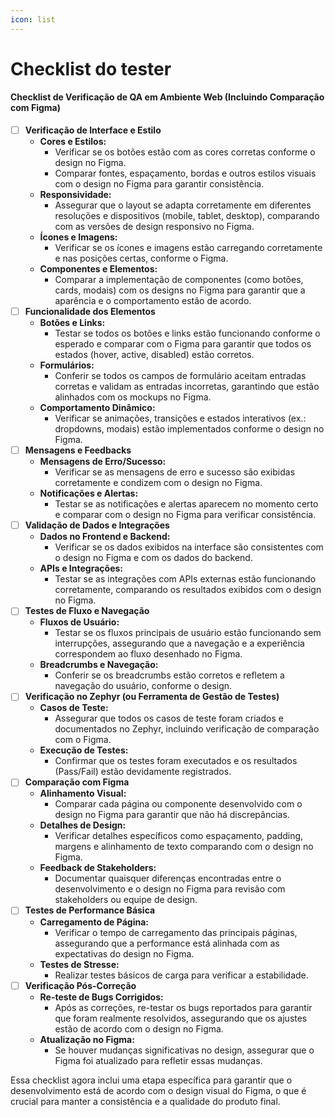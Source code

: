```yaml
---
icon: list
---
```


# Checklist do tester

#### Checklist de Verificação de QA em Ambiente Web (Incluindo Comparação com Figma)

* [ ] **Verificação de Interface e Estilo**
  * **Cores e Estilos:**
    * Verificar se os botões estão com as cores corretas conforme o design no Figma.
    * Comparar fontes, espaçamento, bordas e outros estilos visuais com o design no Figma para garantir consistência.
  * **Responsividade:**
    * Assegurar que o layout se adapta corretamente em diferentes resoluções e dispositivos (mobile, tablet, desktop), comparando com as versões de design responsivo no Figma.
  * **Ícones e Imagens:**
    * Verificar se os ícones e imagens estão carregando corretamente e nas posições certas, conforme o Figma.
  * **Componentes e Elementos:**
    * Comparar a implementação de componentes (como botões, cards, modais) com os designs no Figma para garantir que a aparência e o comportamento estão de acordo.
* [ ] **Funcionalidade dos Elementos**
  * **Botões e Links:**
    * Testar se todos os botões e links estão funcionando conforme o esperado e comparar com o Figma para garantir que todos os estados (hover, active, disabled) estão corretos.
  * **Formulários:**
    * Conferir se todos os campos de formulário aceitam entradas corretas e validam as entradas incorretas, garantindo que estão alinhados com os mockups no Figma.
  * **Comportamento Dinâmico:**
    * Verificar se animações, transições e estados interativos (ex.: dropdowns, modais) estão implementados conforme o design no Figma.
* [ ] **Mensagens e Feedbacks**
  * **Mensagens de Erro/Sucesso:**
    * Verificar se as mensagens de erro e sucesso são exibidas corretamente e condizem com o design no Figma.
  * **Notificações e Alertas:**
    * Testar se as notificações e alertas aparecem no momento certo e comparar com o design no Figma para verificar consistência.
* [ ] **Validação de Dados e Integrações**
  * **Dados no Frontend e Backend:**
    * Verificar se os dados exibidos na interface são consistentes com o design no Figma e com os dados do backend.
  * **APIs e Integrações:**
    * Testar se as integrações com APIs externas estão funcionando corretamente, comparando os resultados exibidos com o design no Figma.
* [ ] **Testes de Fluxo e Navegação**
  * **Fluxos de Usuário:**
    * Testar se os fluxos principais de usuário estão funcionando sem interrupções, assegurando que a navegação e a experiência correspondem ao fluxo desenhado no Figma.
  * **Breadcrumbs e Navegação:**
    * Conferir se os breadcrumbs estão corretos e refletem a navegação do usuário, conforme o design.
* [ ] **Verificação no Zephyr (ou Ferramenta de Gestão de Testes)**
  * **Casos de Teste:**
    * Assegurar que todos os casos de teste foram criados e documentados no Zephyr, incluindo verificação de comparação com o Figma.
  * **Execução de Testes:**
    * Confirmar que os testes foram executados e os resultados (Pass/Fail) estão devidamente registrados.
* [ ] **Comparação com Figma**
  * **Alinhamento Visual:**
    * Comparar cada página ou componente desenvolvido com o design no Figma para garantir que não há discrepâncias.
  * **Detalhes de Design:**
    * Verificar detalhes específicos como espaçamento, padding, margens e alinhamento de texto comparando com o design no Figma.
  * **Feedback de Stakeholders:**
    * Documentar quaisquer diferenças encontradas entre o desenvolvimento e o design no Figma para revisão com stakeholders ou equipe de design.
* [ ] **Testes de Performance Básica**
  * **Carregamento de Página:**
    * Verificar o tempo de carregamento das principais páginas, assegurando que a performance está alinhada com as expectativas do design no Figma.
  * **Testes de Stresse:**
    * Realizar testes básicos de carga para verificar a estabilidade.
* [ ] **Verificação Pós-Correção**
  * **Re-teste de Bugs Corrigidos:**
    * Após as correções, re-testar os bugs reportados para garantir que foram realmente resolvidos, assegurando que os ajustes estão de acordo com o design no Figma.
  * **Atualização no Figma:**
    * Se houver mudanças significativas no design, assegurar que o Figma foi atualizado para refletir essas mudanças.

Essa checklist agora inclui uma etapa específica para garantir que o desenvolvimento está de acordo com o design visual do Figma, o que é crucial para manter a consistência e a qualidade do produto final.
